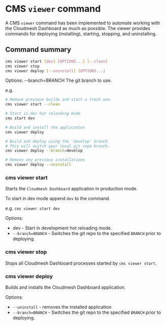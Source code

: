 # CMS `viewer` command

A CMS `viewer` command has been implemented to automate working with the Cloudmesh Dashboard
as much as possible.  The viewer provides commands for deploying (installing), starting,
stopping, and uninstalling.

## Command summary
```bash
cms viewer start [dev] [OPTIONS...] [--clean]
cms viewer stop
cms viewer deploy [--uninstall] [OPTIONS...]
```

Options:
    --branch=BRANCH The git branch to use.
    
e.g.
```bash
# Remove previous builds and start a fresh one.
cms viewer start --clean

# Start in dev hot reloading mode
cms start dev

# Build and install the application
cms viewer deploy

# Build and deploy using the 'develop' branch
# This will switch your local git repo branch.
cms viewer deploy --branch=develop

# Remove any previous installations
cms viewer deploy --uninstall
```

### cms viewer start 

Starts the `Cloudmesh Dashboard` application in production mode.

To start in dev mode append `dev` to the command.

e.g.
`cms viewer start dev`

Options:
* dev - Start in development hot reloading mode.
* `--branch=BRANCH` - Switches the git repo to the specified `BRANCH` prior to deploying.

### cms viewer stop

Stops all Cloudmesh Dashboard processes started by `cms viewer start`.

### cms viewer deploy

Builds and installs the Cloudmesh Dashboard application.

Options:
* `--uninstall` - removes the installed application
* `--branch=BRANCH` - Switches the git repo to the specified `BRANCH` prior to deploying.
